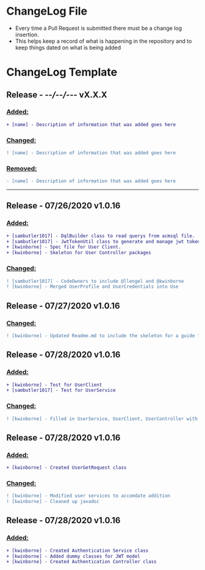 # ChangeLog File
- Every time a Pull Request is submitted there must be a change log insertion. 
- This helps keep a record of what is happening in the repository and to keep things dated on what is being added

# ChangeLog Template


## Release - _--/--/---_ vX.X.X


   ### <ins>Added:</ins>
   ```diff
   + [name] - Description of information that was added goes here
   ```

   ### <ins>Changed:</ins>
   ```diff
   ! [name] - Description of information that was added goes here
   ```

   ### <ins>Removed:</ins>
   ```diff
   - [name] - Description of information that was added goes here
   ```
---

## Release - 07/26/2020 v1.0.16

   ### <ins>Added:</ins>
   ```diff
   + [sambutler1017] - DqlBuilder class to read querys from acmsql file.
   + [sambutler1017] - JwtTokenUtil class to generate and manage jwt tokens.
   + [kwinborne] - Spec file for User Client.
   + [kwinborne] - Skeleton for User Controller packages
   ```
   
   ### <ins>Changed:</ins>
   ```diff
   ! [sambutler1017] - CodeOwners to include @llengel and @kwinborne
   ! [kwinborne] - Merged UserProfile and UserCredentials into Use
   ```

## Release - 07/27/2020 v1.0.16

   ### <ins>Changed:</ins>
   ```diff
   ! [kwinborne] - Updated Readme.md to include the skeleton for a guide for beginners
   ```

## Release - 07/28/2020 v1.0.16

   ### <ins>Added:</ins>
   ```diff
   + [kwinborne] - Test for UserClient
   + [sambutler1017] - Test for UserService
   ```
   ### <ins>Changed:</ins>
   ```diff
   ! [kwinborne] - Filled in UserService, UserClient, UserController with appropriate methods
   ```

## Release - 07/28/2020 v1.0.16

   ### <ins>Added:</ins>
   ```diff
   + [kwinborne] - Created UserGetRequest class
   ```
   ### <ins>Changed:</ins>
   ```diff
   ! [kwinborne] - Modified user services to accomdate addition
   ! [kwinborne] - Cleaned up javadoc
   ```

## Release - 07/28/2020 v1.0.16
   ### <ins>Added:</ins>
   ```diff
   + [kwinborne] - Created Authentication Service class
   + [kwinborne] - Added dummy classes for JWT model
   + [kwinborne] - Created Authentication Controller class
   ```

